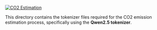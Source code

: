 [![CO2 Estimation](https://img.shields.io/badge/🌍🌱-CO2%20Estimation-brightgreen)](https://github.com/x66ccff/liveideabench/blob/main/co2.ipynb)

This directory contains the tokenizer files required for the CO2 emission estimation process, specifically using the **Qwen2.5 tokenizer**.
